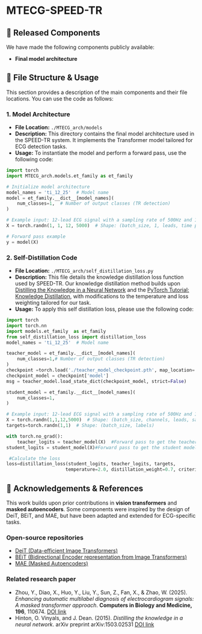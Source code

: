 # MTECG-SPEED-TR




## 🔹 Released Components
We have made the following components publicly available:
- **Final model architecture**




## 🔹 File Structure & Usage
This section provides a description of the main components and their file locations. You can use the code as follows:

### 1. **Model Architecture**
- **File Location:** `./MTECG_arch/models`
- **Description:** This directory contains the final model architecture used in the SPEED-TR system. It implements the Transformer model tailored for ECG detection tasks.
- **Usage:** To instantiate the model and perform a forward pass, use the following code:

```python
import torch
import MTECG_arch.models.et_family as et_family

# Initialize model architecture
model_names = 'ti_12_25'  # Model name
model = et_family.__dict__[model_names](
    num_classes=1,  # Number of output classes (TR detection)
)

# Example input: 12-lead ECG signal with a sampling rate of 500Hz and 10 seconds duration
X = torch.randn(1, 1, 12, 5000)  # Shape: (batch_size, 1, leads, time points)

# Forward pass example
y = model(X)
```
### 2. **Self-Distillation Code**
- **File Location:** `./MTECG_arch/self_distillation_loss.py`
- **Description:** This file details the knowledge distillation loss function used by SPEED-TR. Our knowledge distillation method builds upon [Distilling the Knowledge in a Neural Network](https://arxiv.org/abs/1503.02531) and the [PyTorch Tutorial: Knowledge Distillation](https://docs.pytorch.org/tutorials/beginner/knowledge_distillation_tutorial.html), with modifications to the temperature and loss weighting tailored for our task.
- **Usage:** To apply this self distillation loss, please use the following code:
```python
import torch
import torch.nn
import models.et_family  as et_family
from self_distillation_loss import distillation_loss
model_names = 'ti_12_25'  # Model name

teacher_model = et_family.__dict__[model_names](  
    num_classes=1,# Number of output classes (TR detection)
)
checkpoint =torch.load('./teacher_model_checkpoint.pth', map_location='cpu') #Load teacher model parameters
checkpoint_model = checkpoint['model']
msg = teacher_model.load_state_dict(checkpoint_model, strict=False)

student_model = et_family.__dict__[model_names](
    num_classes=1,
)

# Example input: 12-lead ECG signal with a sampling rate of 500Hz and 10 seconds duration
X = torch.randn(1,1,12,5000)  # Shape: (batch_size, channels, leads, samples)
targets=torch.randn(1,1)  # Shape: (batch_size, labels)

with torch.no_grad():
    teacher_logits = teacher_model(X)  #Forward pass to get the teacher model output
student_logits = student_model(X)#Forward pass to get the student model output

 #Calculate the loss
loss=distillation_loss(student_logits, teacher_logits, targets, 
                      temperature=2.0, distillation_weight=0.7, criterion=torch.nn.BCEWithLogitsLoss()) 
```

## 🙏 Acknowledgements & References

This work builds upon prior contributions in **vision transformers** and **masked autoencoders**. Some components were inspired by the design of DeiT, BEiT, and MAE, but have been adapted and extended for ECG-specific tasks.  

### Open-source repositories
- [DeiT (Data-efficient Image Transformers)](https://github.com/facebookresearch/deit)  
- [BEiT (Bidirectional Encoder representation from Image Transformers)](https://github.com/microsoft/unilm/tree/master/beit)  
- [MAE (Masked Autoencoders)](https://github.com/facebookresearch/mae)  

### Related research paper
- Zhou, Y., Diao, X., Huo, Y., Liu, Y., Sun, Z., Fan, X., & Zhao, W. (2025). *Enhancing automatic multilabel diagnosis of electrocardiogram signals: A masked transformer approach*. **Computers in Biology and Medicine, 196**, 110674. [DOI link](https://doi.org/10.1016/j.compbiomed.2025.110674)
-  Hinton, O. Vinyals, and J. Dean. (2015). *Distilling the knowledge in a neural network*. arXiv preprint arXiv:1503.02531 [DOI link](https://arxiv.org/abs/1503.02531)
